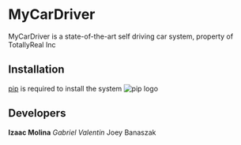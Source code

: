 # MyCarDriver

MyCarDriver is a state-of-the-art self driving car system, property of TotallyReal Inc

## Installation

[pip](https://pypi.org/project/pip/) is required to install the system
![pip logo](https://pypi.org/static/images/logo-small.95de8436.svg)

## Developers

**Izaac Molina**
*Gabriel Valentin*
Joey Banaszak
